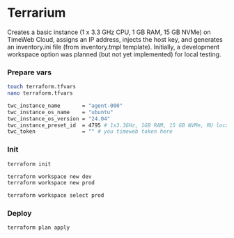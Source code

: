# Terrarium
Creates a basic instance (1 x 3.3 GHz CPU, 1 GB RAM, 15 GB NVMe) on TimeWeb Cloud, assigns an IP address, injects the host key, and generates an inventory.ini file (from inventory.tmpl template). Initially, a development workspace option was planned (but not yet implemented) for local testing.

### Prepare vars
```bash
touch terraform.tfvars
nano terraform.tfvars
```
```bash
twc_instance_name       = "agent-000"
twc_instance_os_name    = "ubuntu"
twc_instance_os_version = "24.04"
twc_instance_preset_id  = 4795 # 1x3.3GHz, 1GB RAM, 15 GB NVMe, RU location
twc_token               = "" # you timeweb token here
```
### Init
```bash
terraform init

terraform workspace new dev
terraform workspace new prod

terraform workspace select prod
```

### Deploy
```bash
terraform plan apply
```

